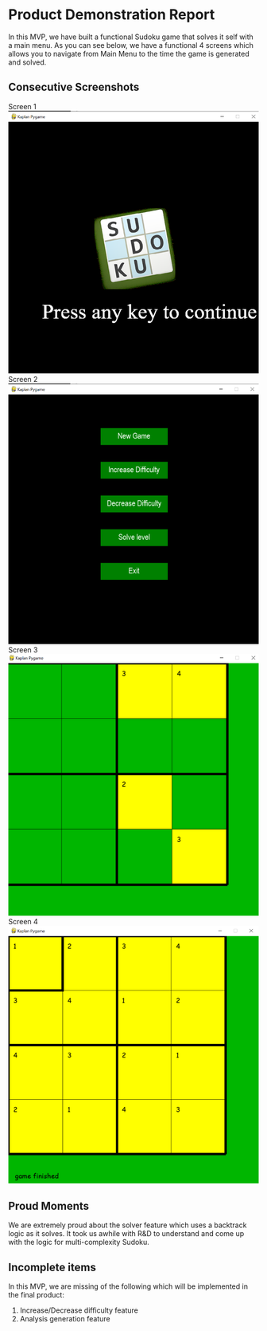 # Product Demonstration Report

In this MVP, we have built a functional Sudoku game that solves it self with a main menu. As you can see below, we have a functional 4 screens which allows you to navigate from Main Menu to the time the game is generated and solved.

## Consecutive Screenshots ##

Screen 1
<img src="images/Screen1.PNG" alt="SCREEN1" />
Screen 2
<img src="images/Screen2.png" alt="SCREEN2" />
Screen 3
<img src="images/Screen3.PNG" alt="SCREEN3" />
Screen 4
<img src="images/Screen4.PNG" alt="SCREEN4" />

## Proud Moments ##

We are extremely proud about the solver feature which uses a backtrack logic as it solves. It took us awhile with R&D to understand and come up with the logic for multi-complexity Sudoku.

## Incomplete items ##

In this MVP, we are missing of the following which will be implemented in the final product:

1. Increase/Decrease difficulty feature
2. Analysis generation feature